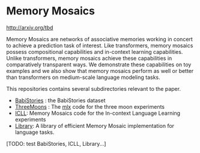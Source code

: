 # Memory Mosaics

http://arxiv.org/tbd

Memory Mosaics are networks of associative memories working in concert to achieve a prediction task of interest. Like transformers, memory mosaics possess compositional capabilities and in-context learning capabilities. Unlike transformers, memory mosaics achieve these capabilities in comparatively transparent ways. We demonstrate these capabilities on toy examples and we also show that memory mosaics perform as well or better than transformers on medium-scale language modeling tasks.  

This repositories contains several subdirectories relevant to the paper.

* [BabiStories](BabiStories) : the BabiStories dataset
* [ThreeMoons](ThreeMoons) : The [mlx](https://github.com/ml-explore/mlx) code for the three moon experiments
* [ICLL](ICLL): Memory Mosaics code for the In-context Language Learning experiments
* [Library](Library): A library of efficient Memory Mosaic implementation for language tasks. 

[TODO: test BabiStories, ICLL, Library...]
